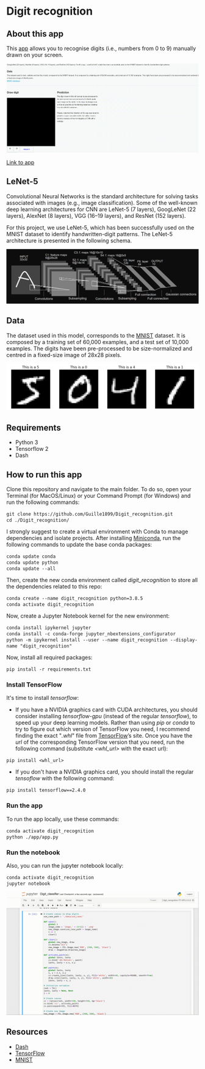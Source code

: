 # Digit recognition

## About this app

This [app](http://ec2-35-180-131-164.eu-west-3.compute.amazonaws.com:8080/) allows you to recognise digits (i.e., numbers from 0 to 9) manually drawn on your screen.

![](img/video_app.gif)

[Link to app](http://ec2-35-180-131-164.eu-west-3.compute.amazonaws.com:8080/)

## LeNet-5

Convolutional Neural Networks is the standard architecture for solving tasks associated with images (e.g., image classification). Some of the well-known deep learning architectures for CNN are LeNet-5 (7 layers), GoogLeNet (22 layers), AlexNet (8 layers), VGG (16–19 layers), and ResNet (152 layers).

For this project, we use LeNet-5, which has been successfully used on the MNIST dataset to identify handwritten-digit patterns. The LeNet-5 architecture is presented in the following schema.

![screenshot](img/lenet.png)

## Data

The dataset used in this model, corresponds to the [MNIST](http://yann.lecun.com/exdb/mnist/) dataset.
It is composed by a training set of 60,000 examples, and a test set of 10,000 examples.
The digits have been pre-processed to be size-normalized and centred in a fixed-size image of 28x28 pixels.

![screenshot](img/mnist.png)

## Requirements

* Python 3
* Tensorflow 2
* Dash

## How to run this app

Clone this repository and navigate to the main folder. To do so, open your Terminal (for MacOS/Linux) or your Command Prompt (for Windows) and run the following commands:
```
git clone https://github.com/Guille1899/Digit_recognition.git
cd ./Digit_recognition/
```

I strongly suggest to create a virtual environment with Conda to manage dependencies and isolate projects. After installing [Miniconda](https://docs.conda.io/en/latest/miniconda.html), run the following commands to update the base conda packages:
```
conda update conda
conda update python
conda update --all
```

Then, create the new conda environment called *digit_recognition* to store all the dependencies related to this repo:
```
conda create --name digit_recognition python=3.8.5
conda activate digit_recognition
```

Now, create a Jupyter Notebook kernel for the new environment:
```
conda install ipykernel jupyter
conda install -c conda-forge jupyter_nbextensions_configurator
python -m ipykernel install --user --name digit_recognition --display-name "digit_recognition"
```

Now, install all required packages:
```
pip install -r requirements.txt
```

### Install TensorFlow
It's time to install *tensorflow*:

* If you have a NVIDIA graphics card with CUDA architectures, you should consider installing *tensorflow-gpu* (instead of the regular *tensorflow*), to speed up your deep learning models. Rather than using *pip* or *conda* to try to figure out which version of TensorFlow you need, I recommend finding the exact "*.whl*" file from [TensorFlow](https://www.tensorflow.org/install/pip#package-location)’s site. Once you have the *url* of the corresponding TensorFlow version that you need, run the following command (substitute *<whl_url>* with the exact url):
```
pip install <whl_url>
```

* If you don't have a NVIDIA graphics card, you should install the regular *tensoflow* with the following command:
```
pip install tensorflow==2.4.0
```

### Run the app
To run the app locally, use these commands:
```
conda activate digit_recognition
python ./app/app.py
```

### Run the notebook
Also, you can run the jupyter notebook locally:
```
conda activate digit_recognition
jupyter notebook
```

![](img/video_notebook.gif)

## Resources

* [Dash](https://dash.plot.ly/)
* [TensorFlow](https://www.tensorflow.org/)
* [MNIST](http://yann.lecun.com/exdb/mnist/)
